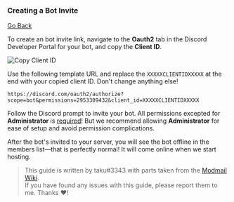 ### Creating a Bot Invite

[Go Back](/)

To create an bot invite link, navigate to the **Oauth2** tab in the Discord Developer Portal for your bot, and copy the **Client ID**.

![Copy Client ID](https://i.imgur.com/7NtSmig.png)

Use the following template URL and replace the `XXXXXCLIENTIDXXXXX` at the end with your copied client ID. Don't change anything else!

```https://discord.com/oauth2/authorize?scope=bot&permissions=2953309432&client_id=XXXXXCLIENTIDXXXXX```

Follow the Discord prompt to invite your bot. All permissions excepted for **Administrator** is <u>required</u>! But we recommend allowing **Administrator** for ease of setup and avoid permission complications.

After the bot's invited to your server, you will see the bot offline in the members list—that is perfectly normal! It will come online when we start hosting.


> This guide is written by taku#3343 with parts taken from the [Modmail Wiki](https://github.com/kyb3r/modmail/wiki/Installation).<br>
> If you have found any issues with this guide, please report them to me. Thanks ❤️!

